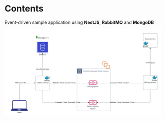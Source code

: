 # Contents

Event-driven sample application using **NestJS**, **RabbitMQ** and **MongoDB**

![Architecture](./docs/architecture.png)
